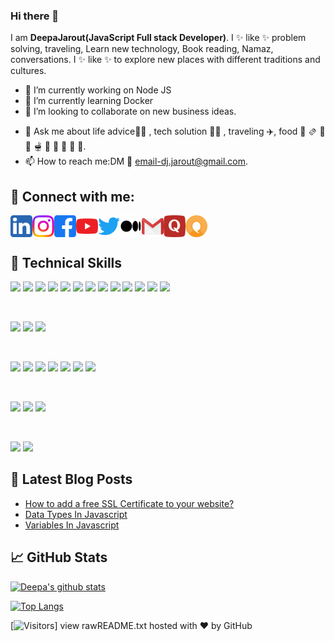 
### Hi there 👋


I am **DeepaJarout(JavaScript Full stack Developer)**. I ✨ like ✨  problem solving, traveling, Learn new technology, Book reading, Namaz, conversations. I ✨ like ✨  to explore new places with different traditions and cultures.

- 🔭 I’m currently working on Node JS 
- 🌱 I’m currently learning Docker
- 👯 I’m looking to collaborate on new business ideas.
<!-- - 🤔 I’m looking for help with on new business ideas. -->
- 💬 Ask me about life advice🤣🤣 , tech solution 👩‍💻 , traveling ✈️, food 🌯 🫔 🥗 🥘 🫕 🥫 🍝 🍜 🍲 🍛.
- 📫 How to reach me:DM 📱 email-dj.jarout@gmail.com.

## 🤝 Connect with me:

<a href="https://www.linkedin.com/in/deepajarout/"><img align="left" src="https://raw.githubusercontent.com/deepajarout/deepajarout/main/5296501_linkedin_network_linkedin logo_icon.png" alt="deepa Jarout | LinkedIn" width="35px"/></a>

<a href="https://instagram.com/deepajarout"><img align="left" src="https://raw.githubusercontent.com/deepajarout/deepajarout/main/5296765_camera_instagram_instagram logo_icon.png" alt="deepa Jarout| Instagram" width="35px"/></a>

<a href="https://www.facebook.com/deepajarout0"><img align="left" src="https://raw.githubusercontent.com/deepajarout/deepajarout/main/5365678_fb_facebook_facebook logo_icon.png" alt="deepa Jarout| Facebook" width="35px"/></a>

<a href="https://www.youtube.com/channel/UCD1TmriSJKAZQPmWsqb8dnQ"><img align="left" src="https://raw.githubusercontent.com/deepajarout/deepajarout/main/5296521_play_video_vlog_youtube_youtube logo_icon.png" alt="deepa Jarout| Youtube" width="35px"/></a>

<a href="https://twitter.com/deepajarout"><img align="left" src="https://raw.githubusercontent.com/deepajarout/deepajarout/main/5296514_bird_tweet_twitter_twitter logo_icon.png" alt="deepa Jarout| Twitter" width="35px"/></a>

<a href="https://deepajarout.medium.com/"><img align="left" src="https://raw.githubusercontent.com/deepajarout/deepajarout/main/7079375_medium logo_medium_icon.png" alt="deepa jarout | Medium" width="35px"/></a>

<a href="mailto:dj.jarout@gmail.com"><img align="left" src="https://raw.githubusercontent.com/deepajarout/deepajarout/main/2993691_brand_brands_gmail_logo_logos_icon.png" alt="deepa jarout | Gmail" width="35px"/></a>

<a href="https://www.quora.com/profile/Deepa-Jarout-1"><img align="left" src="https://raw.githubusercontent.com/deepajarout/deepajarout/main/2613304_answers_insights_knowledge_questions_quora_icon.png" alt="deepa jarout | Quora" width="35px"/></a>

<a href="https://www.yourquote.in/deepa-jarout-bcnif/quotes"><img align="left" src="https://raw.githubusercontent.com/deepajarout/deepajarout/main/pngaaa.com-2253457.png" alt="deepa jarout | Quora" width="35px" /></a>
</br>
</br>


## 💼 Technical Skills

![](https://img.shields.io/badge/gaming-unity-informational?style=flat&logo=unity&logoColor=white)
![](https://img.shields.io/badge/Framework-node.js-informational?style=flat&logo=node.js&logoColor=white)
![](https://img.shields.io/badge/Database-MongoDB-informational?style=flat&logo=mongodb&logoColor=white)
![](https://img.shields.io/badge/Code-React-informational?style=flat&logo=react&color=61DAFB)
![](https://img.shields.io/badge/Code-Redux-informational?style=flat&logo=Redux&color=764ABC)
![](https://img.shields.io/badge/Code-JavaScript-informational?style=flat&logo=JavaScript&color=F7DF1E)
![](https://img.shields.io/badge/Code-HTML5-informational?style=flat&logo=HTML5&color=E34F26)
![](https://img.shields.io/badge/Code-PostgreSQL-informational?style=flat&logo=PostgreSQL&color=336791)
![](https://img.shields.io/badge/Code-SQLite-informational?style=flat&logo=SQLite&color=003B57)
![](https://img.shields.io/badge/Code-Typescript-informational?style=flat&logo=typescript&logoColor=white)
![](https://img.shields.io/badge/code-GraphQL-informational?style=flat&logo=graphql&logoColor=white)
![](https://img.shields.io/badge/code-JWT-informational?style=flat&logo=JSON%20web%20tokens)
![](https://img.shields.io/badge/code-GULP-informational?style=flat&logo=gulp&logoColor=white)

</br>

![](https://img.shields.io/badge/Style-Bootstrap-informational?style=flat&logo=Bootstrap&color=7952B3)
![](https://img.shields.io/badge/Style-CSS3-informational?style=flat&logo=CSS3&color=1572B6)
![](https://img.shields.io/badge/Style-styled--components-informational?style=flat&logo=styled-components&color=DB7093)


</br>


![](https://img.shields.io/badge/Tools-Figma-informational?style=flat&logo=Figma&color=F24E1E)
![](https://img.shields.io/badge/Tools-NPM-informational?style=flat&logo=NPM&color=CB3837)
![](https://img.shields.io/badge/Tools-Heroku-informational?style=flat&logo=Heroku&color=430098)
![](https://img.shields.io/badge/Tools-Git-informational?style=flat&logo=Git&color=F05032)
![](https://img.shields.io/badge/Tools-GitHub-informational?style=flat&logo=GitHub&color=181717)
![](https://img.shields.io/badge/Tools-bitbucket-informational?style=flat&logo=bitbucket&logoColor=white)
![](https://img.shields.io/badge/Tools-github-informational?style=flat&logo=github&logoColor=white)

</br>

![](https://img.shields.io/badge/TestingTools-cypress-informational?style=flat&logo=cypress&logoColor=058a5e)
![](https://img.shields.io/badge/TestingTools-jest-informational?style=flat&logo=jest&logoColor=white)
![](https://img.shields.io/badge/testingTools-mocha-informational?style=flat&logo=mocha&logoColor=white)

</br>

![](https://img.shields.io/badge/server-nginx-informational?style=flat&logo=nginx&logoColor=white)
![](https://img.shields.io/badge/server-jenkins-informational?style=flat&logo=jenkins&logoColor=white)


## 📝 Latest Blog Posts

- [How to add a free SSL Certificate to your website?](https://medium.com/@deepajarout/how-to-add-a-free-ssl-certificate-to-your-website-736a41837a1)
- [Data Types In Javascript](https://medium.com/@deepajarout/data-types-in-javascript-fd7cd14ad4a7)
- [Variables In Javascript](https://medium.com/@deepajarout/variables-in-javascript-ef840522e80d)


## 📈 GitHub Stats 

[![Deepa's github stats](https://github-readme-stats.vercel.app/api?username=shakilla1)](https://github.com/shakilla1)

[![Top Langs](https://github-readme-stats.vercel.app/api/top-langs/?username=shakilla1&layout=compact)](https://github.com/shakilla1)

[![Visitors](https://visitor-badge.glitch.me/badge?page_id=shakilla1.shakilla1)]
view rawREADME.txt hosted with ❤ by GitHub



